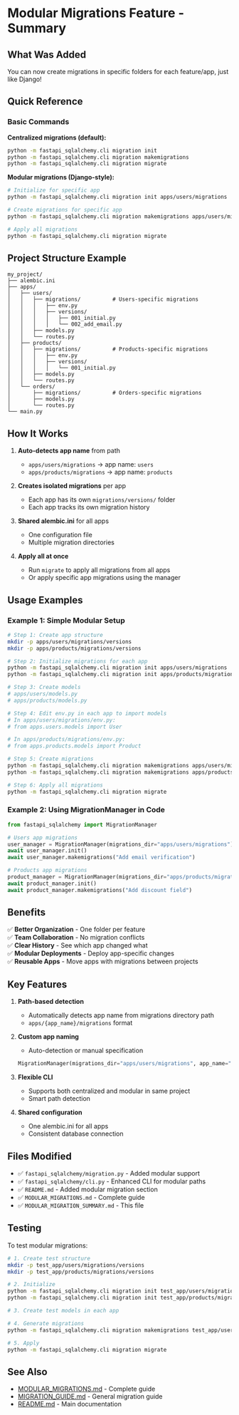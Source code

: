 # Modular Migrations Feature - Summary

## What Was Added

You can now create migrations in specific folders for each feature/app, just like Django!

## Quick Reference

### Basic Commands

**Centralized migrations (default):**
```bash
python -m fastapi_sqlalchemy.cli migration init
python -m fastapi_sqlalchemy.cli migration makemigrations
python -m fastapi_sqlalchemy.cli migration migrate
```

**Modular migrations (Django-style):**
```bash
# Initialize for specific app
python -m fastapi_sqlalchemy.cli migration init apps/users/migrations

# Create migrations for specific app
python -m fastapi_sqlalchemy.cli migration makemigrations apps/users/migrations "Message"

# Apply all migrations
python -m fastapi_sqlalchemy.cli migration migrate
```

## Project Structure Example

```
my_project/
├── alembic.ini
├── apps/
│   ├── users/
│   │   ├── migrations/          # Users-specific migrations
│   │   │   ├── env.py
│   │   │   ├── versions/
│   │   │   │   ├── 001_initial.py
│   │   │   │   └── 002_add_email.py
│   │   ├── models.py
│   │   └── routes.py
│   ├── products/
│   │   ├── migrations/          # Products-specific migrations
│   │   │   ├── env.py
│   │   │   ├── versions/
│   │   │   │   └── 001_initial.py
│   │   ├── models.py
│   │   └── routes.py
│   └── orders/
│       ├── migrations/          # Orders-specific migrations
│       ├── models.py
│       └── routes.py
└── main.py
```

## How It Works

1. **Auto-detects app name** from path
   - `apps/users/migrations` → app name: `users`
   - `apps/products/migrations` → app name: `products`

2. **Creates isolated migrations** per app
   - Each app has its own `migrations/versions/` folder
   - Each app tracks its own migration history

3. **Shared alembic.ini** for all apps
   - One configuration file
   - Multiple migration directories

4. **Apply all at once**
   - Run `migrate` to apply all migrations from all apps
   - Or apply specific app migrations using the manager

## Usage Examples

### Example 1: Simple Modular Setup

```bash
# Step 1: Create app structure
mkdir -p apps/users/migrations/versions
mkdir -p apps/products/migrations/versions

# Step 2: Initialize migrations for each app
python -m fastapi_sqlalchemy.cli migration init apps/users/migrations
python -m fastapi_sqlalchemy.cli migration init apps/products/migrations

# Step 3: Create models
# apps/users/models.py
# apps/products/models.py

# Step 4: Edit env.py in each app to import models
# In apps/users/migrations/env.py:
# from apps.users.models import User

# In apps/products/migrations/env.py:
# from apps.products.models import Product

# Step 5: Create migrations
python -m fastapi_sqlalchemy.cli migration makemigrations apps/users/migrations
python -m fastapi_sqlalchemy.cli migration makemigrations apps/products/migrations

# Step 6: Apply all migrations
python -m fastapi_sqlalchemy.cli migration migrate
```

### Example 2: Using MigrationManager in Code

```python
from fastapi_sqlalchemy import MigrationManager

# Users app migrations
user_manager = MigrationManager(migrations_dir="apps/users/migrations")
await user_manager.init()
await user_manager.makemigrations("Add email verification")

# Products app migrations  
product_manager = MigrationManager(migrations_dir="apps/products/migrations")
await product_manager.init()
await product_manager.makemigrations("Add discount field")
```

## Benefits

✅ **Better Organization** - One folder per feature  
✅ **Team Collaboration** - No migration conflicts  
✅ **Clear History** - See which app changed what  
✅ **Modular Deployments** - Deploy app-specific changes  
✅ **Reusable Apps** - Move apps with migrations between projects  

## Key Features

1. **Path-based detection**
   - Automatically detects app name from migrations directory path
   - `apps/{app_name}/migrations` format

2. **Custom app naming**
   - Auto-detection or manual specification
   ```python
   MigrationManager(migrations_dir="apps/users/migrations", app_name="custom_name")
   ```

3. **Flexible CLI**
   - Supports both centralized and modular in same project
   - Smart path detection

4. **Shared configuration**
   - One alembic.ini for all apps
   - Consistent database connection

## Files Modified

- ✅ `fastapi_sqlalchemy/migration.py` - Added modular support
- ✅ `fastapi_sqlalchemy/cli.py` - Enhanced CLI for modular paths
- ✅ `README.md` - Added modular migration section
- ✅ `MODULAR_MIGRATIONS.md` - Complete guide
- ✅ `MODULAR_MIGRATION_SUMMARY.md` - This file

## Testing

To test modular migrations:

```bash
# 1. Create test structure
mkdir -p test_app/users/migrations/versions
mkdir -p test_app/products/migrations/versions

# 2. Initialize
python -m fastapi_sqlalchemy.cli migration init test_app/users/migrations
python -m fastapi_sqlalchemy.cli migration init test_app/products/migrations

# 3. Create test models in each app

# 4. Generate migrations
python -m fastapi_sqlalchemy.cli migration makemigrations test_app/users/migrations

# 5. Apply
python -m fastapi_sqlalchemy.cli migration migrate
```

## See Also

- [MODULAR_MIGRATIONS.md](./MODULAR_MIGRATIONS.md) - Complete guide
- [MIGRATION_GUIDE.md](./MIGRATION_GUIDE.md) - General migration guide
- [README.md](./README.md) - Main documentation
